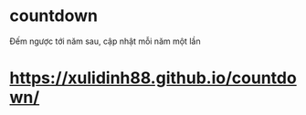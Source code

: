 # countdown
Đếm ngược tới năm sau, cập nhật mỗi năm một lần
# https://xulidinh88.github.io/countdown/
